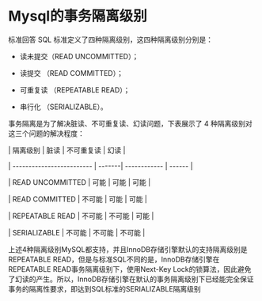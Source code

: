 # Mysql的事务隔离级别

标准回答 SQL 标准定义了四种隔离级别，这四种隔离级别分别是：

- 读未提交（READ UNCOMMITTED）；

- 读提交 （READ COMMITTED）；

- 可重复读 （REPEATABLE READ）；

- 串行化 （SERIALIZABLE）。

事务隔离是为了解决脏读、不可重复读、幻读问题，下表展示了 4 种隔离级别对这三个问题的解决程度：

| 隔离级别 | 脏读 | 不可重复读 | 幻读 |

| ------------------------- | -------| ------------ | ------ |

| READ UNCOMMITTED | 可能 | 可能 | 可能 |

| READ COMMITTED | 不可能 | 可能 | 可能 |

| REPEATABLE READ | 不可能 | 不可能 | 可能 |

| SERIALIZABLE | 不可能 | 不可能 | 不可能 |

上述4种隔离级别MySQL都支持，并且InnoDB存储引擎默认的支持隔离级别是REPEATABLE READ，但是与标准SQL不同的是，InnoDB存储引擎在REPEATABLE READ事务隔离级别下，使用Next-Key Lock的锁算法，因此避免了幻读的产生。所以，InnoDB存储引擎在默认的事务隔离级别下已经能完全保证事务的隔离性要求，即达到SQL标准的SERIALIZABLE隔离级别
